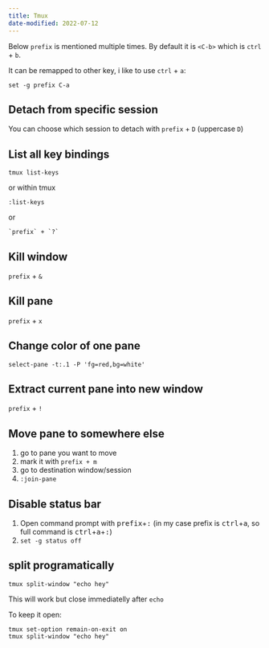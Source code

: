 ```yaml
---
title: Tmux
date-modified: 2022-07-12
---
```


Below `prefix` is mentioned multiple times. By default it is `<C-b>` which is `ctrl` + `b`.

It can be remapped to other key, i like to use `ctrl` + `a`:

```
set -g prefix C-a
```

## Detach from specific session

You can choose which session to detach with `prefix` + `D` (uppercase `D`)

## List all key bindings

```
tmux list-keys
```

or within tmux

```
:list-keys
```

or

```
`prefix` + `?`
```

## Kill window

`prefix` + `&`

## Kill pane

`prefix` + `x`

## Change color of one pane

```
select-pane -t:.1 -P 'fg=red,bg=white'
```

## Extract current pane into new window

`prefix` + `!`

## Move pane to somewhere else

1. go to pane you want to move
2. mark it with `prefix + m`
3. go to destination window/session
4. `:join-pane`

## Disable status bar

1. Open command prompt with <kbd>prefix</kbd>+<kbd>:</kbd> (in my case prefix is <kbd>ctrl</kbd>+<kbd>a</kbd>, so full command is <kbd>ctrl</kbd>+<kbd>a</kbd>+<kbd>:</kbd>)
2. `set -g status off`


## split programatically

```
tmux split-window "echo hey"
```

This will work but close immediatelly after `echo`

To keep it open:

```
tmux set-option remain-on-exit on
tmux split-window "echo hey"
```
